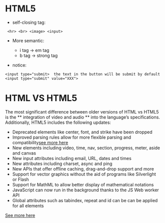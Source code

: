 # HTML5
* self-closing tag:
 ```
  <hr> <br> <image> <input>
 ```
* More semantic: 
  - i tag  -> em tag
  - b tag -> strong tag 

* notice:
 ``` 
 <input type="submit>  the text in the button will be submit by default
 <input type="submit" value="XXX">
```

# HTML VS HTML5
The most significant difference between older versions of HTML vs HTML5 is the ** integration of video and audio ** into the language’s specifications. Additionally, HTML5 includes the following updates:

- Deprecated elements like center, font, and strike have been dropped
- Improved parsing rules allow for more flexible parsing and compatibility[see more here](https://www.w3.org/TR/2011/WD-html5-20110113/parsing.html)
- New elements including video, time, nav, section, progress, meter, aside and canvas
- New input attributes including email, URL, dates and times
- New attributes including charset, async and ping
- New APIs that offer offline caching, drag-and-drop support and more
- Support for vector graphics without the aid of programs like Silverlight or Flash
- Support for MathML to allow better display of mathematical notations
- JavaScript can now run in the background thanks to the JS Web worker API
- Global attributes such as tabindex, repeat and id can be can be applied for all elements

[See more here](https://www.keycdn.com/blog/html-vs-html5)